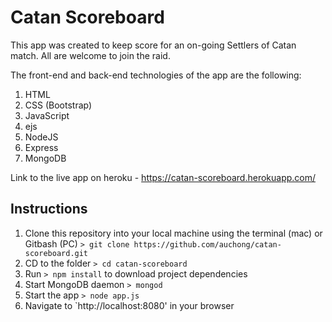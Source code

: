 # Catan Scoreboard

This app was created to keep score for an on-going Settlers of Catan match. All are welcome to join the raid. 

The front-end and back-end technologies of the app are the following:
1. HTML
2. CSS (Bootstrap)
3. JavaScript
4. ejs
5. NodeJS
6. Express
7. MongoDB

Link to the live app on heroku - https://catan-scoreboard.herokuapp.com/

## Instructions
1. Clone this repository into your local machine using the terminal (mac) or Gitbash (PC) `> git clone https://github.com/auchong/catan-scoreboard.git`
2. CD to the folder `> cd catan-scoreboard`
3. Run `> npm install` to download project dependencies
4. Start MongoDB daemon `> mongod`
5. Start the app `> node app.js`
6. Navigate to `http://localhost:8080' in your browser

